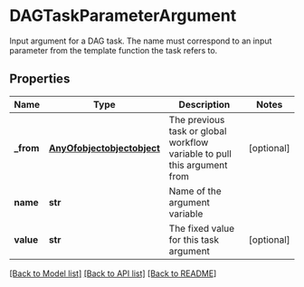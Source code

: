 # DAGTaskParameterArgument

Input argument for a DAG task.  The name must correspond to an input parameter from the template function the task refers to.
## Properties
Name | Type | Description | Notes
------------ | ------------- | ------------- | -------------
**_from** | [**AnyOfobjectobjectobject**](AnyOfobjectobjectobject.md) | The previous task or global workflow variable to pull this argument from | [optional] 
**name** | **str** | Name of the argument variable | 
**value** | **str** | The fixed value for this task argument | [optional] 

[[Back to Model list]](../README.md#documentation-for-models) [[Back to API list]](../README.md#documentation-for-api-endpoints) [[Back to README]](../README.md)


